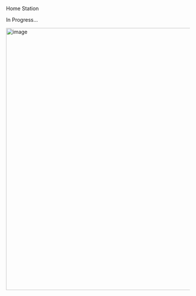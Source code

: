 Home Station

In Progress... 


<img width="1199" height="717" alt="image" src="https://github.com/user-attachments/assets/781f5cf8-bc97-4be5-a25b-8237781b3214" />

